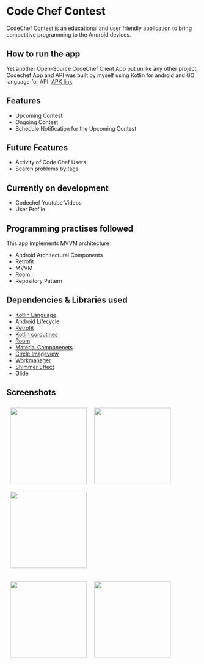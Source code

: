 # Code Chef Contest
CodeChef Contest is an educational and user friendly application to bring competitive programming to the Android devices.

## How to run the app
Yet another Open-Source CodeChef Client App but unlike any other project, Codechef App and API was built by myself using Kotlin for android and GO language for API.
[APK link]( https://drive.google.com/file/d/1r9NENRY6Z2FjJbsPE87eCbyy3KxykTj_/view?usp=sharing)

## Features
- Upcoming Contest
- Ongoing Contest
- Schedule Notification for the Upcoming Contest

## Future Features
- Activity of Code Chef Users
- Search problems by tags

## Currently on development 
- Codechef Youtube Videos
- User Profile

## Programming practises followed
This app implements MVVM architecture
- Android Architectural Components
- Retrofit
- MVVM
- Room
- Repository Pattern

## Dependencies & Libraries used
- [Kotlin Language](https://developer.android.com/kotlin/add-kotlin)
- [Android Lifecycle](https://developer.android.com/jetpack/androidx/releases/lifecycle)
- [Retrofit](https://square.github.io/retrofit/)
- [Kotlin coroutines](https://developer.android.com/kotlin/coroutines)
- [Room](https://developer.android.com/topic/libraries/architecture/room)
- [Material Componenets](https://material.io/develop/android/docs/getting-started/)
- [Circle Imageview](https://github.com/hdodenhof/CircleImageView)
- [Workmanager](https://developer.android.com/topic/libraries/architecture/workmanager/basics)
- [Shimmer Effect](https://facebook.github.io/shimmer-android/)
- [Glide](https://github.com/bumptech/glide)

## Screenshots

[<img src="https://github.com/venkhatesh/KotlinChallenge/blob/master/screenshots/ongoing_contest.jpg" align="left"
width="200"
    hspace="10" vspace="10">](https://github.com/venkhatesh/KotlinChallenge/blob/master/screenshots/ongoing_contest.jpg)
[<img src="https://github.com/venkhatesh/KotlinChallenge/blob/master/screenshots/upcoming_contest.jpg" align="center"
width="200"
    hspace="10" vspace="10">](https://github.com/venkhatesh/KotlinChallenge/blob/master/screenshots/upcoming_contest.jpg)
[<img src="https://github.com/venkhatesh/KotlinChallenge/blob/master/screenshots/shimmer_effect.jpg" align="center"
width="200"
    hspace="10" vspace="10">](https://github.com/venkhatesh/KotlinChallenge/blob/master/screenshots/shimmer_effect.jpg)  
    
    
[<img src="https://github.com/venkhatesh/KotlinChallenge/blob/master/screenshots/no_internet.jpg" align="left"
width="200"
    hspace="10" vspace="10">](https://github.com/venkhatesh/KotlinChallenge/blob/master/screenshots/no_internet.jpg)
[<img src="https://github.com/venkhatesh/KotlinChallenge/blob/master/screenshots/splash_screeen.jpg" align="center"
width="200"
    hspace="10" vspace="10">](https://github.com/venkhatesh/KotlinChallenge/blob/master/screenshots/splash_screeen.jpg)


